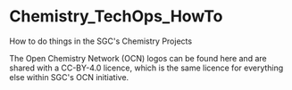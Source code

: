 # Chemistry_TechOps_HowTo
How to do things in the SGC's Chemistry Projects

The Open Chemistry Network (OCN) logos can be found here and are shared with a CC-BY-4.0 licence, which is the same licence for everything else within SGC's OCN initiative.
